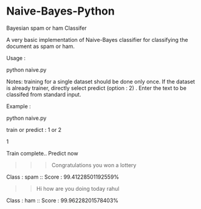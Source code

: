 # Naive-Bayes-Python
Bayesian spam or ham Classifer

A very basic implementation of Naive-Bayes classifier for classifying the document as spam or ham.

Usage :

python naive.py


Notes:
training for a single dataset should be done only once. If the dataset is already trainer, directly select predict (option : 2) .
Enter the text to be classifed from standard input.

Example :

python naive.py

train or predict : 1 or 2

1

Train complete.. Predict now

>>> Congratulations you won a lottery

Class : spam :: Score : 99.41228501192559%

>> Hi how are you doing today rahul

Class : ham :: Score : 99.96228201578403%
